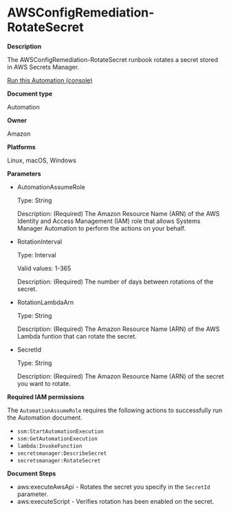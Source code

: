 # AWSConfigRemediation\-RotateSecret<a name="automation-aws-rotate-secret"></a>

**Description**

The AWSConfigRemediation\-RotateSecret runbook rotates a secret stored in AWS Secrets Manager\.

[Run this Automation \(console\)](https://console.aws.amazon.com/systems-manager/automation/execute/AWSConfigRemediation-RotateSecret)

**Document type**

Automation

**Owner**

Amazon

**Platforms**

Linux, macOS, Windows

**Parameters**
+ AutomationAssumeRole

  Type: String

  Description: \(Required\) The Amazon Resource Name \(ARN\) of the AWS Identity and Access Management \(IAM\) role that allows Systems Manager Automation to perform the actions on your behalf\.
+ RotationInterval

  Type: Interval

  Valid values: 1\-365

  Description: \(Required\) The number of days between rotations of the secret\.
+ RotationLambdaArn

  Type: String

  Description: \(Required\) The Amazon Resource Name \(ARN\) of the AWS Lambda funtion that can rotate the secret\.
+ SecretId

  Type: String

  Description: \(Required\) The Amazon Resource Name \(ARN\) of the secret you want to rotate\.

**Required IAM permissions**

The `AutomationAssumeRole` requires the following actions to successfully run the Automation document\.
+ `ssm:StartAutomationExecution`
+ `ssm:GetAutomationExecution`
+ `lambda:InvokeFunction`
+ `secretsmanager:DescribeSecret`
+ `secretsmanager:RotateSecret`

**Document Steps**
+ aws:executeAwsApi \- Rotates the secret you specify in the `SecretId` parameter\.
+ aws:executeScript \- Verifies rotation has been enabled on the secret\.